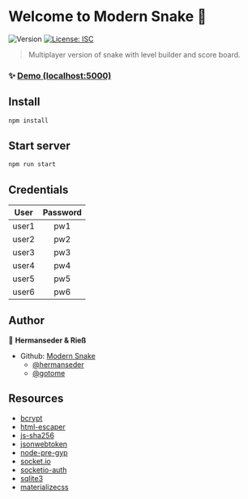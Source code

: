 # Welcome to Modern Snake 👋
![Version](https://img.shields.io/badge/version-1.0.0-blue.svg?cacheSeconds=2592000)
[![License: ISC](https://img.shields.io/badge/License-ISC-yellow.svg)](#)

> Multiplayer version of snake with level builder and score board.

### ✨ [Demo (localhost:5000)](localhost:5000)

## Install

```sh
npm install
```

## Start server

```sh
npm run start
```

## Credentials

| User          | Password      |
| ------------- |:-------------:|
| user1         | pw1           |
| user2         | pw2           |
| user3         | pw3           |
| user4         | pw4           |
| user5         | pw5           |
| user6         | pw6           |


## Author

👤 **Hermanseder & Rieß**

* Github: 
[Modern Snake](https://github.com/hermanseder/ModernSnake)
    * [@hermanseder](https://github.com/hermanseder)
    * [@gotome](https://github.com/gotome)

## Resources
* [bcrypt](https://www.npmjs.com/package/bcrypt)
* [html-escaper](https://www.npmjs.com/package/html-escaper)
* [js-sha256](https://www.npmjs.com/package/js-sha256)
* [jsonwebtoken](https://www.npmjs.com/package/jsonwebtoken)
* [node-pre-gyp](https://www.npmjs.com/package/node-pre-gyp)
* [socket.io](https://www.npmjs.com/package/socket.io)
* [socketio-auth](https://www.npmjs.com/package/socketio-auth)
* [sqlite3](https://www.npmjs.com/package/sqlite3)
* [materializecss](https://materializecss.com/)
